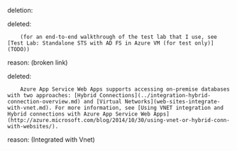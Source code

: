 deletion:

deleted:

		(for an end-to-end walkthrough of the test lab that I use, see [Test Lab: Standalone STS with AD FS in Azure VM (for test only)](TODO))

reason: (broken link)

deleted:

		Azure App Service Web Apps supports accessing on-premise databases with two approaches: [Hybrid Connections](../integration-hybrid-connection-overview.md) and [Virtual Networks](web-sites-integrate-with-vnet.md). For more information, see [Using VNET integration and Hybrid connections with Azure App Service Web Apps](http://azure.microsoft.com/blog/2014/10/30/using-vnet-or-hybrid-conn-with-websites/).

reason: (Integrated with Vnet)

